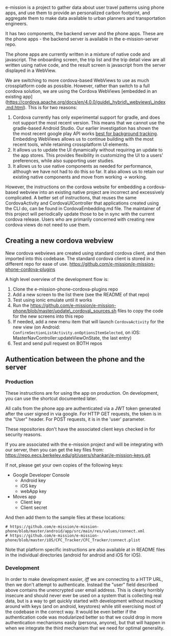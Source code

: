 e-mission is a project to gather data about user travel patterns using phone
apps, and use them to provide an personalized carbon footprint, and aggregate
them to make data available to urban planners and transportation engineers.

It has two components, the backend server and the phone apps. These are the
phone apps - the backend server is available in the e-mission-server repo.

The phone apps are currently written in a mixture of native code and
javascript. The onboarding screen, the trip list and the trip detail view are
all written using native code, and the result screen is javascript from the
server displayed in a WebView.

We are switching to more cordova-based WebViews to use as much crossplatform
code as possible. However, rather than switch to a full cordova solution, we
are using the Cordova WebViews [embedded in an existing app]
(https://cordova.apache.org/docs/en/4.0.0/guide\_hybrid\_webviews\_index.md.html).
This is for two reasons:
1. Cordova currently has only experimental support for gradle, and does not support the most recent version. This means that we cannot use the gradle-based Android Studio. Our earlier investigation has shown the the most recent google play API works [best for background tracking](http://www.shankari.org/2015/02/unit-testing-for-location-tracking-on.html). Embedding WebViews allows us to continue building with the most recent tools, while retaining crossplatform UI elements.
1. It allows us to update the UI dynamically without requiring an update to the app stores. This provides flexibility in customizing the UI to a users' preferences, while also supporting user studies.
1. It allows us to use native components as needed for performance, although we have not had to do this so far. It also allows us to retain our existing native components and move from working -> working.

However, the instructions on the cordova website for embedding a cordova-based
webview into an existing native project are incorrect and excessively
complicated. A better set of instructions, that reuses the same CordovaActivity
and CordovaUIController that applications created using the CLI do, can be
found in CordovaEmbedding.md file. The maintainer of this project will
periodically update those to be in sync with the current cordova release. Users
who are primarily concerned with creating new cordova views do not need to use
them.

## Creating a new cordova webview
New cordova webviews are created using standard cordova client, and then
imported into this codebase. The standard cordova client is stored in a
different repo for ease of use.
https://github.com/e-mission/e-mission-phone-cordova-plugins

A high level overview of the development flow is:
1. Clone the e-mission-phone-cordova-plugins repo
1. Add a new screen to the list there (see the README of that repo)
1. Test using ionic emulate until it works
1. Run the https://github.com/e-mission/e-mission-phone/blob/master/update\_cordova\_sources.sh files to copy the code for the new screens into this repo
1. If needed, add a new menu item that will launch `CordovaActivity` for the new view (on Android: `ConfirmSectionListActivity.onOptionsItemSelected`, on iOS: MasterNavController:updateViewOnState, the last entry)
1. Test and send pull request on BOTH repos

## Authentication between the phone and the server

### Production
These instructions are for using the app on production. On development, you can
use the shortcut documented later.

All calls from the phone app are authenticated via a JWT token generated after
the user signed in via google. For HTTP GET requests, the token is in the
"User" header. For POST requests, it is in the 'user' parameter.

These repositories don't have the associated client keys checked in for
security reasons.

If you are associated with the e-mission project and will be integrating with
our server, then you can get the key files from:
https://repo.eecs.berkeley.edu/git/users/shankari/e-mission-keys.git

If not, please get your own copies of the following keys:

* Google Developer Console
  - Android key
  - iOS key
  - webApp key
* Moves app
  - Client key
  - Client secret

And then add them to the sample files at these locations:

    # https://github.com/e-mission/e-mission-phone/blob/master/android/app/src/main/res/values/connect.xml
    # https://github.com/e-mission/e-mission-phone/blob/master/iOS/CFC_Tracker/CFC_Tracker/connect.plist

Note that platform specific instructions are also available at in README files
in the individual directories (android for android and iOS for iOS).

### Development
In order to make development easier, _iff_ we are connecting to a HTTP URL,
then we don't attempt to authenticate. Instead the "user" field described above
contains the unencrypted user email address. This is clearly horribly insecure
and should never ever be used on a system that is collecting real data, but is
a way to get quickly started with development without mucking around with keys
(and on android, keystores) while still exercising most of the codebase in the
correct way. It would be even better if the authentication code was modularized
better so that we could drop in more authentication mechanisms easily (persona,
anyone), but that will happen in when we integrate the third mechanism that we
need for optimal generality.
